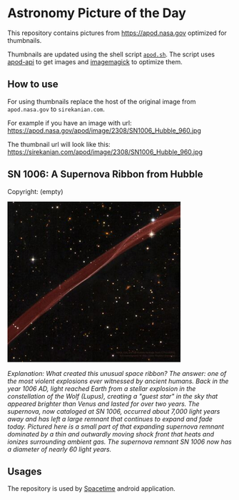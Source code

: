# Astronomy Picture of the Day

This repository contains pictures from https://apod.nasa.gov optimized for thumbnails.

Thumbnails are updated using the shell script [`apod.sh`](apod.sh). The script
uses [apod-api](https://github.com/nasa/apod-api) to get images and [imagemagick](https://imagemagick.org) to
optimize them.

## How to use

For using thumbnails replace the host of the original image from `apod.nasa.gov` to `sirekanian.com`.

For example if you have an image with url:<br>
https://apod.nasa.gov/apod/image/2308/SN1006_Hubble_960.jpg

The thumbnail url will look like this:<br>
https://sirekanian.com/apod/image/2308/SN1006_Hubble_960.jpg

## SN 1006: A Supernova Ribbon from Hubble

Copyright: (empty)

[![the picture of the day][1]][2]

_Explanation: What created this unusual space ribbon?  The answer: one of the most violent explosions ever witnessed by ancient humans. Back in the year 1006 AD, light reached Earth from a stellar explosion in the constellation of the Wolf (Lupus), creating a "guest star" in the sky that appeared brighter than Venus and lasted for over two years. The supernova, now cataloged at SN 1006, occurred about 7,000 light years away and has left a large remnant that continues to expand and fade today.  Pictured here is a small part of that expanding supernova remnant dominated by a thin and outwardly moving shock front that heats and ionizes surrounding ambient gas. The supernova remnant SN 1006 now has a diameter of nearly 60 light years._

## Usages

The repository is used by [Spacetime][3] android application.

[1]: image/2308/SN1006_Hubble_960.jpg

[2]: https://apod.nasa.gov/apod/image/2308/SN1006_Hubble_960.jpg

[3]: https://github.com/sirekanian/spacetime
